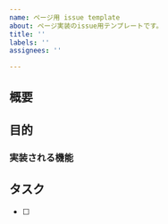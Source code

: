 ```yaml
---
name: ページ用 issue template
about: ページ実装のissue用テンプレートです。
title: ''
labels: ''
assignees: ''

---
```


## 概要

## 目的

### 実装される機能

## タスク
-[ ]
